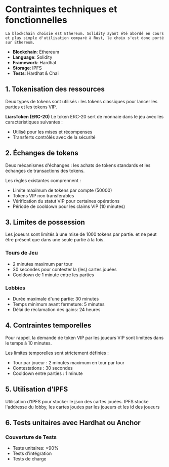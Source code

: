  # Contraintes techniques et fonctionnelles

    La blockchain choisie est Ethereum. Solidity ayant été abordé en cours et plus simple d'utilisation comparé à Rust, le choix s'est donc porté sur Ethereum.

- **Blockchain**: Ethereum
- **Language**: Solidity
- **Framework**: Hardhat
- **Storage**: IPFS
- **Tests**: Hardhat & Chai

## 1. Tokenisation des ressources
  
Deux types de tokens sont utilisés : les tokens classiques pour lancer les parties et les tokens VIP.

**LiarsToken (ERC-20)**
Le token ERC-20 sert de monnaie dans le jeu avec les caractéristiques suivantes :

- Utilisé pour les mises et récompenses
- Transferts contrôlés avec de la sécurité

## 2. Échanges de tokens

Deux mécanismes d'échanges : les achats de tokens standards et les échanges de transactions des tokens.

Les règles existantes comprennent :

- Limite maximum de tokens par compte (50000)
- Tokens VIP non transférables
- Vérification du statut VIP pour certaines opérations
- Période de cooldown pour les claims VIP (10 minutes)

## 3. Limites de possession

Les joueurs sont limités à une mise de 1000 tokens par partie. et ne peut être présent que dans une seule partie à la fois.

### Tours de Jeu
- 2 minutes maximum par tour
- 30 secondes pour contester la (les) cartes jouées
- Cooldown de 1 minute entre les parties

### Lobbies
- Durée maximale d'une partie: 30 minutes
- Temps minimum avant fermeture: 5 minutes
- Délai de réclamation des gains: 24 heures

## 4. Contraintes temporelles

Pour rappel, la demande de token VIP par les joueurs VIP sont limitées dans le temps à 10 minutes.

Les limites temporelles sont strictement définies :

- Tour par joueur : 2 minutes maximum en tour par tour
- Contestations : 30 secondes
- Cooldown entre parties : 1 minute

## 5. Utilisation d’IPFS

Utilisation d'IPFS pour stocker le json des cartes jouées.
IPFS stocke l'addresse du lobby, les cartes jouées par les joueurs et les id des joueurs

## 6. Tests unitaires avec Hardhat ou Anchor

### Couverture de Tests
- Tests unitaires: >90%
- Tests d'intégration
- Tests de charge

